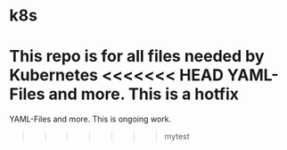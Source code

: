 # k8s

This repo is for all files needed by Kubernetes
<<<<<<< HEAD
YAML-Files and more. This is a hotfix
=======
YAML-Files and more. This is ongoing work.
>>>>>>> mytest
